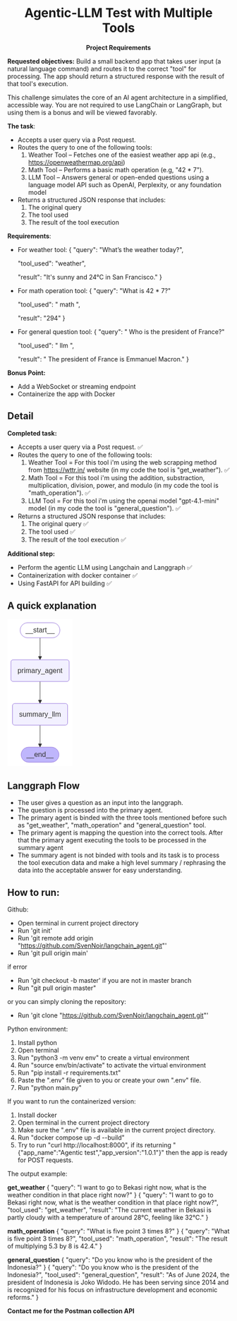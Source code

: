 <h1 align="center">
  Agentic-LLM Test with Multiple Tools
</h1>

<p align="center">
  <strong>Project Requirements</strong>
</p>

<p align="left">
  <strong>Requested objectives:</strong> 
  Build a small backend app that takes user input (a natural language command) and routes it to the correct "tool" for processing. The app should return a structured response with the result of that tool's execution.

  This challenge simulates the core of an AI agent architecture in a simplified, accessible way. You are not required to use LangChain or LangGraph, but using them is a bonus and will be viewed favorably.

  <strong>The task</strong>:
  - Accepts a user query via a Post request.
  - Routes the query to one of the following tools:
    1. Weather Tool – Fetches one of the easiest weather app api (e.g., https://openweathermap.org/api)
    2. Math Tool – Performs a basic math operation (e.g, "42 * 7").
    3. LLM Tool – Answers general or open-ended questions using a language model API such as OpenAI, Perplexity, or any foundation model
  - Returns a structured JSON response that includes:
    1. The original query
    2. The tool used
    3. The result of the tool execution

  <strong>Requirements</strong>:
  - For weather tool:
    {
      "query": "What’s the weather today?",

      "tool_used": "weather",

      "result": "It's sunny and 24°C in San Francisco."
    }
  - For math operation tool:
    {
      "query": "What is 42 * 7?"

      "tool_used": " math ",

      "result": "294"
    }
  - For general question tool:
    {
      "query": " Who is the president of France?"

      "tool_used": " llm ",

      "result": " The president of France is Emmanuel Macron."
    }
  
  <strong> Bonus Point:</strong>
  - Add a WebSocket or streaming endpoint
  - Containerize the app with Docker



## Detail
<strong>Completed task:</strong>
  - Accepts a user query via a Post request. ✅
  - Routes the query to one of the following tools:
    1. Weather Tool = For this tool i'm using the web scrapping method from https://wttr.in/ website (in my code the tool is "get_weather"). ✅
    2. Math Tool = For this tool i'm using the addition, substraction, multiplication, division, power, and modulo (in my code the tool is "math_operation"). ✅
    3. LLM Tool = For this tool i'm using the openai model "gpt-4.1-mini" model (in my code the tool is "general_question"). ✅
  - Returns a structured JSON response that includes:
    1. The original query ✅
    2. The tool used ✅
    3. The result of the tool execution ✅
    
<strong>Additional step:</strong>
  - Perform the agentic LLM using Langchain and Langgraph ✅ 
  - Containerization with docker container ✅
  - Using FastAPI for API building ✅


## A quick explanation
![workflow.jpg](assets/workflow.jpg)

## Langgraph Flow
- The user gives a question as an input into the langgraph.
- The question is processed into the primary agent.
- The primary agent is binded with the three tools mentioned before such as "get_weather", "math_operation" and "general_question" tool.
- The primary agent is mapping the question into the correct tools. After that the primary agent executing the tools to be processed in the summary agent
- The summary agent is not binded with tools and its task is to process the tool execution data and make a high level summary / rephrasing the data into the acceptable answer for easy understanding.

## How to run:

Github:
- Open terminal in current project directory
- Run 'git init'
- Run 'git remote add origin "https://github.com/SvenNoir/langchain_agent.git"'
- Run 'git pull origin main'

if error
- Run 'git checkout -b master' if you are not in master branch
- Run "git pull origin master"

or you can simply cloning the repository:
- Run 'git clone "https://github.com/SvenNoir/langchain_agent.git"'


Python environment:
1. Install python
2. Open terminal
3. Run "python3 -m venv env" to create a virtual environment
4. Run "source env/bin/activate" to activate the virtual environment
5. Run "pip install -r requirements.txt"
6. Paste the ".env" file given to you or create your own ".env" file.
6. Run "python main.py"

If you want to run the containerized version:
1. Install docker
2. Open terminal in the current project directory
3. Make sure the ".env" file is available in the current project directory.
4. Run "docker compose up -d --build"
5. Try to run "curl http://localhost:8000", if its returning "{"app_name":"Agentic test","app_version":"1.0.1"}" then the app is ready for POST requests.

The output example:

<strong>get_weather</strong>
{
    "query": "I want to go to Bekasi right now, what is the weather condition in that place right now?"
}
{
    "query": "I want to go to Bekasi right now, what is the weather condition in that place right now?",
    "tool_used": "get_weather",
    "result": "The current weather in Bekasi is partly cloudy with a temperature of around 28°C, feeling like 32°C."
}

<strong>math_operation</strong>
{
    "query": "What is five point 3 times 8?"
}
{
    "query": "What is five point 3 times 8?",
    "tool_used": "math_operation",
    "result": "The result of multiplying 5.3 by 8 is 42.4."
}

<strong>general_question</strong>
{
    "query": "Do you know who is the president of the Indonesia?"
}
{
    "query": "Do you know who is the president of the Indonesia?",
    "tool_used": "general_question",
    "result": "As of June 2024, the president of Indonesia is Joko Widodo. He has been serving since 2014 and is recognized for his focus on infrastructure development and economic reforms."
}

<strong>Contact me for the Postman collection API</strong>